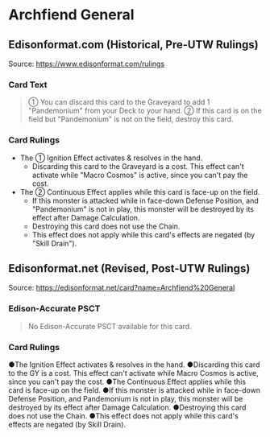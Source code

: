 # Archfiend General

## Edisonformat.com (Historical, Pre-UTW Rulings)

Source: https://www.edisonformat.com/rulings

### Card Text

> ① You can discard this card to the Graveyard to add 1 "Pandemonium" from your Deck to your hand. ② If this card is on the field but "Pandemonium" is not on the field, destroy this card.

### Card Rulings

*   The ① Ignition Effect activates & resolves in the hand.
    *   Discarding this card to the Graveyard is a cost. This effect can't activate while "Macro Cosmos" is active, since you can't pay the cost.
*   The ② Continuous Effect applies while this card is face-up on the field.
    *   If this monster is attacked while in face-down Defense Position, and "Pandemonium" is not in play, this monster will be destroyed by its effect after Damage Calculation.
    *   Destroying this card does not use the Chain.
    *   This effect does not apply while this card's effects are negated (by "Skill Drain").

## Edisonformat.net (Revised, Post-UTW Rulings)

Source: https://edisonformat.net/card?name=Archfiend%20General

### Edison-Accurate PSCT

> No Edison-Accurate PSCT available for this card.

### Card Rulings

●The Ignition Effect activates & resolves in the hand.
●Discarding this card to the GY is a cost. This effect can't activate while Macro Cosmos is active, since you can't pay the cost.
●The Continuous Effect applies while this card is face-up on the field.
●If this monster is attacked while in face-down Defense Position, and Pandemonium is not in play, this monster will be destroyed by its effect after Damage Calculation.
●Destroying this card does not use the Chain.
●This effect does not apply while this card's effects are negated (by Skill Drain).
            